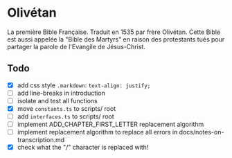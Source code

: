 # Olivétan

La première Bible Française. Traduit en 1535 par frère Olivétan. Cette Bible est aussi appelée la "Bible des Martyrs" en raison des protestants tués pour partager la parole de l'Evangile de Jésus-Christ.

## Todo

- [x] add css style `.markdown`: `text-align: justify;`
- [ ] add line-breaks in introduction
- [ ] isolate and test all functions
- [x] move `constants.ts` to scripts/ root
- [ ] add `interfaces.ts` to scripts/ root
- [ ] implement ADD_CHAPTER_FIRST_LETTER replacement algorithm
- [ ] implement replacement algorithm to replace all errors in docs/notes-on-transcription.md
- [x] check what the "/" character is replaced with!
